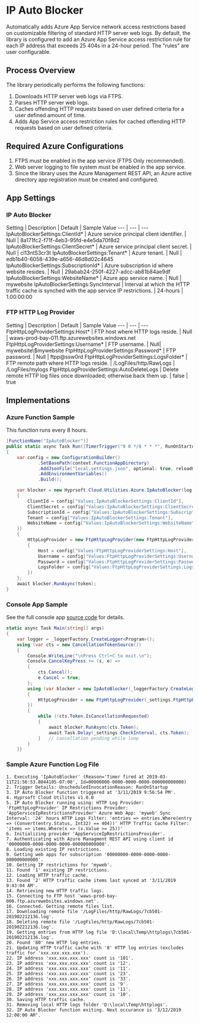 # IP Auto Blocker
Automatically adds Azure App Service network access restrictions based on customizable filtering of standard HTTP server web logs.  By default, the library is configured to add an Azure App Service access restriction rule for each IP address that exceeds 25 404s in a 24-hour period.  The "rules" are user configurable.

## Process Overview
The library periodically performs the following functions:
1. Downloads HTTP server web logs via FTPS.
2. Parses HTTP server web logs.
4. Caches offending HTTP requests based on user defined criteria for a user defined amount of time.
5. Adds App Service access restriction rules for cached offending HTTP requests based on user defined criteria.

## Required Azure Configurations
1. FTPS must be enabled in the app service (FTPS Only recommended).
2. Web server logging to file system must be enabled in the app service.
3. Since the library uses the Azure Management REST API, an Azure active directory app registration must be created and configured.

## App Settings
### IP Auto Blocker
Setting | Description | Default | Sample Value
--- | --- | ---
IpAutoBlockerSettings:ClientId* | Azure service principal client identifier. | Null | 8a171fc2-f71f-4eb3-95fd-e4e5da70f8d2
IpAutoBlockerSettings:ClientSecret* | Azure service principal client secret. | Null | cl13ntS3cr3t 
IpAutoBlockerSettings:Tenant* | Azure tenant. | Null | edb1b40-6058-439e-a656-46d8d02c4645
IpAutoBlockerSettings:SubscriptionId* | Azure subscription id where website resides. | Null | 29abab24-250f-4227-adcc-ab81b84ae9df
IpAutoBlockerSettings:WebsiteName* | Azure app service name. | Null | mywebsite
IpAutoBlockerSettings:SyncInterval | Interval at which the HTTP traffic cache is synched with the app service IP restrictions. | 24-hours  | 1.00:00:00

### FTP HTTP Log Provider
Setting | Description | Default | Sample Value
--- | --- | ---
FtpHttpLogProviderSettings:Host* | FTP host where HTTP logs reside. | Null | waws-prod-bay-011.ftp.azurewebsites.windows.net
FtpHttpLogProviderSettings:Username* | FTP username. | Null| mywebsite\\$mywebsite
FtpHttpLogProviderSettings:Password* | FTP password. | Null | ftpp@ssw0rd
FtpHttpLogProviderSettings:LogsFolder* | FTP remote path where HTTP logs reside. | /LogFiles/http/RawLogs | /LogFiles/mylogs
FtpHttpLogProviderSettings:AutoDeleteLogs | Delete remote HTTP log files once downloaded; otherwise back them up. | false | true

## Implementations
### Azure Function Sample
This function runs every 8 hours.
```csharp
[FunctionName("IpAutoBlocker")]
public static async Task Run([TimerTrigger("0 0 */8 * * *", RunOnStartup = true)]TimerInfo myTimer, ILogger log, Microsoft.Azure.WebJobs.ExecutionContext context, CancellationToken token)
{
    var config = new ConfigurationBuilder()
            .SetBasePath(context.FunctionAppDirectory)
            .AddJsonFile("local.settings.json", optional: true, reloadOnChange: true)
            .AddEnvironmentVariables()
            .Build();

    var blocker = new Hyprsoft.Cloud.Utilities.Azure.IpAutoBlocker(log, new IpAutoBlockerSettings
    {
        ClientId = config["Values:IpAutoBlockerSettings:ClientId"],
        ClientSecret = config["Values:IpAutoBlockerSettings:ClientSecret"],
        SubscriptionId = config["Values:IpAutoBlockerSettings:SubscriptionId"],
        Tenant = config["Values:IpAutoBlockerSettings:Tenant"],
        WebsiteName = config["Values:IpAutoBlockerSettings:WebsiteName"]
    })
    {
        HttpLogProvider = new FtpHttpLogProvider(new FtpHttpLogProviderSettings
        {
            Host = config["Values:FtpHttpLogProviderSettings:Host"],
            Username = config["Values:FtpHttpLogProviderSettings:Username"],
            Password = config["Values:FtpHttpLogProviderSettings:Password"],
            LogsFolder = config["Values:FtpHttpLogProviderSettings:LogsFolder"]
        })
    };
    await blocker.RunAsync(token);
}
```
### Console App Sample
See the full console app [source code](https://github.com/hyprsoftcorp/IpAutoBlocker/blob/master/Hyprsoft.IpAutoBlocker/Program.cs) for details.
```csharp
static async Task Main(string[] args)
{
    var logger = _loggerFactory.CreateLogger<Program>();
    using (var cts = new CancellationTokenSource())
    {
        Console.WriteLine("\nPress Ctrl+C to exit.\n");
        Console.CancelKeyPress += (s, e) =>
        {
            cts.Cancel();
            e.Cancel = true;
        };
        using (var blocker = new IpAutoBlocker(_loggerFactory.CreateLogger<IpAutoBlocker>(), _settings.IpAutoBlockerSettings)
        {
            HttpLogProvider = new FtpHttpLogProvider(_settings.FtpHttpLogProviderSettings)
        })
        {
            while (!cts.Token.IsCancellationRequested)
            {
                await blocker.RunAsync(cts.Token);
                await Task.Delay(_settings.CheckInterval, cts.Token);
            }   // cancellation pending while loop
        }
    }}
```

### Sample Azure Function Log File
```
1. Executing 'IpAutoBlocker' (Reason='Timer fired at 2019-03-11T21:56:53.8044105-07:00', Id=00000000-0000-0000-0000-000000000000)
2. Trigger Details: UnscheduledInvocationReason: RunOnStartup
3. IP Auto Blocker function triggered at '3/11/2019 9:56:54 PM'.
4. Hyprsoft Cloud Utilites v1.0.0
5. IP Auto Blocker running using: HTTP Log Provider: 'FtpHttpLogProvider' IP Restrictions Provider: 'AppServiceIpRestrictionsProvider' Azure Web App: 'myweb' Sync Interval: '24' hours HTTP Logs Filter: 'entries => entries.Where(entry => (Convert(entry.Status, Int32) == 404))' HTTP Traffic Cache Filter: 'items => items.Where(x => (x.Value >= 25))'
6. Initializing provider 'AppServiceIpRestrictionsProvider'.
7. Authenticating with Azure Managment REST API using client id '00000000-0000-0000-0000-000000000000'.
8. Loading existing IP restrictions.
9. Getting web apps for subscription '00000000-0000-0000-0000-000000000000'.
10. Getting IP restrictions for 'myweb'.
11. Found '1' existing IP restrictions.
12. Loading HTTP traffic cache.
13. Found '2' HTTP traffic cache items last synced at '3/11/2019 9:43:04 AM'.
14. Retrieving new HTTP traffic logs.
15. Connecting to FTP host 'waws-prod-bay-000.ftp.azurewebsites.windows.net'.
16. Connected. Getting remote files list.
17. Downloading remote file '/LogFiles/http/RawLogs/7cb501-201902212136.log'.
18. Deleting remote file '/LogFiles/http/RawLogs/7cb501-201902212136.log'.
19. Getting entries from HTTP log file 'D:\local\Temp\httplogs\7cb501-201902212136.log'.
20. Found '80' new HTTP log entries.
21. Updating HTTP traffic cache with '8' HTTP log entries (excludes traffic for 'xxx.xxx.xxx.xxx').
22. IP address 'xxx.xxx.xxx.xxx' count is '101'.
23. IP address 'xxx.xxx.xxx.xxx' count is '12'.
24. IP address 'xxx.xxx.xxx.xxx' count is '11'.
25. IP address 'xxx.xxx.xxx.xxx' count is '23'.
26. IP address 'xxx.xxx.xxx.xxx' count is '33'.
27. IP address 'xxx.xxx.xxx.xxx' count is '9'.
28. IP address 'xxx.xxx.xxx.xxx' count is '11'.
29. IP address 'xxx.xxx.xxx.xxx' count is '10'.
30. Saving HTTP traffic cache.
31. Removing local HTTP logs folder 'D:\local\Temp\httplogs'.
32. IP Auto Blocker function exiting. Next occurance is '3/12/2019 12:00:00 AM'.
```